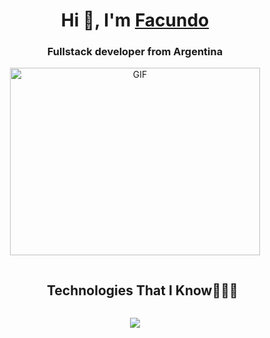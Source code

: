 <h1 align="center">Hi 👋, I'm <a href="https://100rabhcsmc.github.io/Me.io/" target="blank">
Facundo</a></h1>
<h3 align="center">Fullstack developer from Argentina </h3>


<p align="center">
  <a target="_blank" align="center">
  <img top="500" height="300" width="400" alt="GIF" src="https://media.giphy.com/media/SWoSkN6DxTszqIKEqv/giphy.gif">
</a>
</p>


<div id="user-content-toc">
  <ul align="center">
    <summary><h2 style="display: inline-block">Technologies That I Know👨🏻‍💻</h2></summary>
  </ul>
</div>
<!--tech stack icons-->
<p align="center">
  <a href="https://skillicons.dev">
    <img src="https://skillicons.dev/icons?i=git,c,github,haskell,css,js,jest,mongodb,react,nodedb" />
  </a>
</p>


